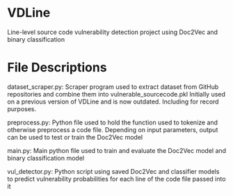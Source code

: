 # VDLine
Line-level source code vulnerability detection project using Doc2Vec and binary classification

# File Descriptions
dataset_scraper.py: Scraper program used to extract dataset from GitHub repositories and combine them into vulnerable_sourcecode.pkl
                    Initially used on a previous version of VDLine and is now outdated. Including for record purposes.
                    
preprocess.py: Python file used to hold the function used to tokenize and otherwise preprocess a code file.
               Depending on input parameters, output can be used to test or train the Doc2Vec model
               
main.py: Main python file used to train and evaluate the Doc2Vec model and binary classification model

vul_detector.py: Python script using saved Doc2Vec and classifier models to predict vulnerability probabilities for each line of the code file passed into it
